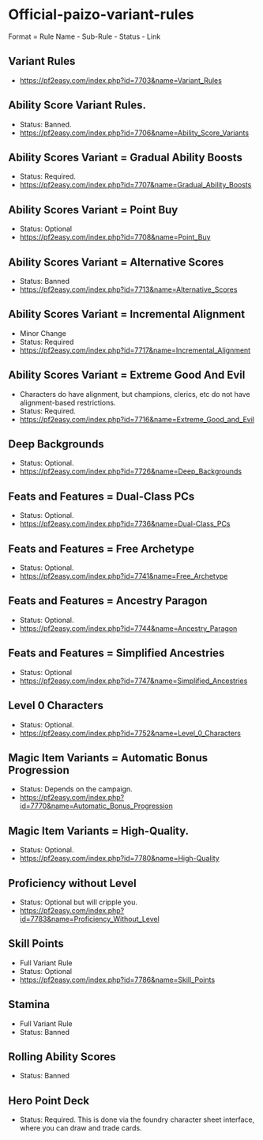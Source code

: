 # Official-paizo-variant-rules

Format = Rule Name - Sub-Rule - Status - Link

## Variant Rules
- https://pf2easy.com/index.php?id=7703&name=Variant_Rules

## Ability Score Variant Rules.
- Status: Banned.
- https://pf2easy.com/index.php?id=7706&name=Ability_Score_Variants

## Ability Scores Variant = Gradual Ability Boosts
- Status: Required.
- https://pf2easy.com/index.php?id=7707&name=Gradual_Ability_Boosts

## Ability Scores Variant = Point Buy
- Status: Optional
- https://pf2easy.com/index.php?id=7708&name=Point_Buy

## Ability Scores Variant = Alternative Scores
- Status: Banned
- https://pf2easy.com/index.php?id=7713&name=Alternative_Scores

## Ability Scores Variant = Incremental Alignment
- Minor Change
- Status: Required
- https://pf2easy.com/index.php?id=7717&name=Incremental_Alignment

## Ability Scores Variant = Extreme Good And Evil
- Characters do have alignment, but champions, clerics, etc do not have alignment-based restrictions.
- Status: Required.
- https://pf2easy.com/index.php?id=7716&name=Extreme_Good_and_Evil

## Deep Backgrounds
- Status: Optional.
- https://pf2easy.com/index.php?id=7726&name=Deep_Backgrounds

## Feats and Features = Dual-Class PCs
- Status: Optional.
- https://pf2easy.com/index.php?id=7736&name=Dual-Class_PCs

## Feats and Features = Free Archetype
- Status: Optional.
- https://pf2easy.com/index.php?id=7741&name=Free_Archetype

## Feats and Features = Ancestry Paragon
- Status: Optional.
- https://pf2easy.com/index.php?id=7744&name=Ancestry_Paragon

## Feats and Features = Simplified Ancestries
- Status: Optional
- https://pf2easy.com/index.php?id=7747&name=Simplified_Ancestries

## Level 0 Characters
- Status: Optional.
- https://pf2easy.com/index.php?id=7752&name=Level_0_Characters

## Magic Item Variants = Automatic Bonus Progression
- Status: Depends on the campaign.
- https://pf2easy.com/index.php?id=7770&name=Automatic_Bonus_Progression

## Magic Item Variants = High-Quality.
- Status: Optional.
- https://pf2easy.com/index.php?id=7780&name=High-Quality

## Proficiency without Level
- Status: Optional but will cripple you.
- https://pf2easy.com/index.php?id=7783&name=Proficiency_Without_Level

## Skill Points
- Full Variant Rule
- Status: Optional
- https://pf2easy.com/index.php?id=7786&name=Skill_Points

## Stamina
- Full Variant Rule
- Status: Banned

## Rolling Ability Scores
- Status: Banned

## Hero Point Deck
- Status: Required.
This is done via the foundry character sheet interface, where you can draw and trade cards.
